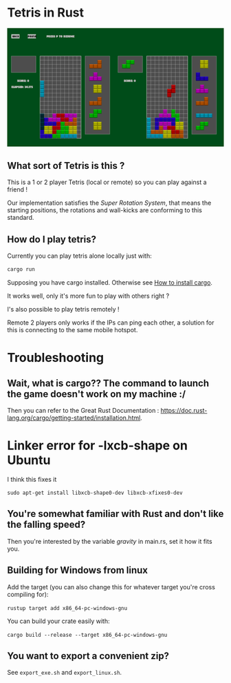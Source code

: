 # Tetris in Rust

![](images/tetris.png)


## What sort of Tetris is this ?

This is a 1 or 2 player Tetris (local or remote) so you can play against a friend !

Our implementation satisfies the *Super Rotation System*, that means the starting positions,
the rotations and wall-kicks are conforming to this standard.

## How do I play tetris?

Currently you can play tetris alone locally just with:
```bash
cargo run
```
Supposing you have cargo installed. Otherwise see [How to install cargo](README.md#wait-what-is-cargo-the-command-to-launch-the-game-doesnt-work-on-my-machine-).

It works well, only it's more fun to play with others right ?

I's also possible to play tetris remotely !

Remote 2 players only works if the IPs can ping each other,
a solution for this is connecting to the same mobile hotspot.

# Troubleshooting

## Wait, what is cargo?? The command to launch the game doesn't work on my machine :/

Then you can refer to the Great Rust Documentation : https://doc.rust-lang.org/cargo/getting-started/installation.html.

# Linker error for -lxcb-shape on Ubuntu

I think this fixes it
```
sudo apt-get install libxcb-shape0-dev libxcb-xfixes0-dev
```

## You're somewhat familiar with Rust and don't like the falling speed?

Then you're interested by the variable *gravity* in main.rs, set it how it fits you.

## Building for Windows from linux

Add the target (you can also change this for whatever target you're cross compiling for):

```rustup target add x86_64-pc-windows-gnu```

You can build your crate easily with:

```cargo build --release --target x86_64-pc-windows-gnu```

## You want to export a convenient zip?

See `export_exe.sh` and `export_linux.sh`.
